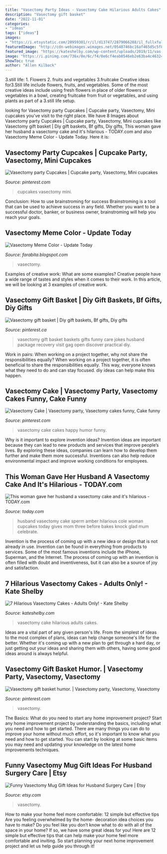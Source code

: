 ```yaml
---
title: "Vasectomy Party Ideas - Vasectomy Cake Hilarious Adults Cakes"
description: "Vasectomy gift basket"
date: "2022-11-01"
categories:
- "ideas"
tags: ["ideas"]
images:
- "https://i.etsystatic.com/20959301/r/il/d13747/2879066288/il_fullxfull.2879066288_pr7n.jpg"
featuredImage: "http://cdn-webimages.wimages.net/0548746bc16af465d5c5f8f43f29e8cd9e96c7-v5-wm.jpg?v=0"
featured_image: "https://kateshelby.com/wp-content/uploads/2019/11/vas-11.jpg"
image: "https://i.pinimg.com/736x/8e/6c/f4/8e6cf4eab0546eb2e63ba4c463241236.jpg"
ShowToc: true
author: "Allen Kilback"
---
```



3.still life: 1. Flowers 2. fruits and vegetables 3.fruitcake
Creative ideas for3.Still life include flowers, fruits, and vegetables. Some of the most creative ideas include using fresh flowers in place of older flowers or vegetables in a bowl, creating fruitcake from fruit or vegetables, and using plants as part of a 3.still life setup.

	

		
looking for Vasectomy party Cupcakes | Cupcake party, Vasectomy, Mini cupcakes you've visit to the right place. We have 8 Images about Vasectomy party Cupcakes | Cupcake party, Vasectomy, Mini cupcakes like Vasectomy gift basket | Diy gift baskets, Bf gifts, Diy gifts, This woman gave her husband a vasectomy cake and it&#039;s hilarious - TODAY.com and also Vasectomy Meme Color - Update Today. Here it is:
		
    
## Vasectomy Party Cupcakes | Cupcake Party, Vasectomy, Mini Cupcakes

<img loading=lazy src="https://i.pinimg.com/originals/ba/6b/dc/ba6bdcf948f4faeda323cf76b7b89bc2.jpg" onerror="this.onerror=null;this.src='https://tse4.mm.bing.net/th?id=OIP.7aSE1eTjt9tTBarTOrqZvgHaFj&amp;pid=15.1';" alt="Vasectomy party Cupcakes | Cupcake party, Vasectomy, Mini cupcakes">

_Source: pinterest.com_

>cupcakes vasectomy mini. 

	

Conclusion: How to use brainstroming for success
Brainstroming is a tool that can be used to achieve success in any field. Whether you want to be a successful doctor, banker, or business owner, brainstroming will help you reach your goals.

    
## Vasectomy Meme Color - Update Today

<img loading=lazy src="http://cdn-webimages.wimages.net/0548746bc16af465d5c5f8f43f29e8cd9e96c7-v5-wm.jpg?v=0" onerror="this.onerror=null;this.src='https://tse4.mm.bing.net/th?id=OIP.kO1DWPuu-Hn1IZEZ6E88ugHaKp&amp;pid=15.1';" alt="Vasectomy Meme Color - Update Today">

_Source: farabita.blogspot.com_

>vasectomy. 

	

Examples of creative work: What are some examples?
Creative people have a wide range of tastes and styles when it comes to their work. In this article, we will be looking at 3 examples of creative work.

    
## Vasectomy Gift Basket | Diy Gift Baskets, Bf Gifts, Diy Gifts

<img loading=lazy src="https://i.pinimg.com/originals/9a/d9/62/9ad9623c429da2ca51857b099891715c.jpg" onerror="this.onerror=null;this.src='https://tse2.mm.bing.net/th?id=OIP.jgZ_OvCBcb3GGEitmfSZ_QHaHa&amp;pid=15.1';" alt="Vasectomy gift basket | Diy gift baskets, Bf gifts, Diy gifts">

_Source: pinterest.ca_

>vasectomy gift basket baskets gifts funny care jokes husband package recovery visit gag open discover practical diy. 

	

Work in pairs: When working on a project together, why not share the responsibilities equally?
When working on a project together, it is often beneficial to share the responsibilities equally. This way, everyone knows what they need to do and can stay focused. diy ideas can help make this happen.

    
## Vasectomy Cake | Vasectomy Party, Vasectomy Cakes Funny, Cake Funny

<img loading=lazy src="https://i.pinimg.com/originals/40/e3/86/40e3866416859330030a906d875b9442.jpg" onerror="this.onerror=null;this.src='https://tse1.mm.bing.net/th?id=OIP.l7Se-gMPkWdhJmIkWgPOFAHaJ4&amp;pid=15.1';" alt="Vasectomy Cake | Vasectomy party, Vasectomy cakes funny, Cake funny">

_Source: pinterest.com_

>vasectomy cake cakes happy humor funny. 

	

Why is it important to explore invention ideas?
Invention ideas are important because they can lead to new products and services that improve people’s lives. By exploring these ideas, companies can learn how to develop them further and make them more successful. Inventions can also help reduce environmental impact and improve working conditions for employees.

    
## This Woman Gave Her Husband A Vasectomy Cake And It&#039;s Hilarious - TODAY.com

<img loading=lazy src="https://media1.s-nbcnews.com/j/newscms/2017_37/1282461/vasectomy-cake-today-170914-inline3_d6bfd6fed4ae8b042e40c1a1a50220e1.today-inline-large.jpg" onerror="this.onerror=null;this.src='https://tse3.mm.bing.net/th?id=OIP.2lGiTlFgFxbK2Ywta66X3gAAAA&amp;pid=15.1';" alt="This woman gave her husband a vasectomy cake and it&#039;s hilarious - TODAY.com">

_Source: today.com_

>husband vasectomy cake sperm amber hilarious cole woman cupcakes today gives mom three before bakes knock glad mum celebrate. 

	

Invention is the process of coming up with a new idea or design that is not already in use. Invention can be found in everything from products to services. Some of the most famous inventions include the iPhone, Superman, and the Internet. The process of coming up with an invention is often filled with doubt and inventiveness, but it can also be a source of joy and satisfaction.

    
## 7 Hilarious Vasectomy Cakes - Adults Only! - Kate Shelby

<img loading=lazy src="https://kateshelby.com/wp-content/uploads/2019/11/vas-11.jpg" onerror="this.onerror=null;this.src='https://tse2.mm.bing.net/th?id=OIP.qk2Io4UdYuxgOeQ95F7BxAHaJQ&amp;pid=15.1';" alt="7 Hilarious Vasectomy Cakes - Adults Only! - Kate Shelby">

_Source: kateshelby.com_

>vasectomy cake hilarious adults cakes. 

	

Ideas are a vital part of any given person's life. From the simplest of ideas to the most complex of plans, ideas can help change someone's life for the better. Whether it's coming up with a new plan to get through a hard day, or just getting out your ideas and sharing them with others, having some good ideas around is always helpful.

    
## Vasectomy Gift Basket Humor. | Vasectomy Party, Vasectomy, Vasectomy

<img loading=lazy src="https://i.pinimg.com/736x/8e/6c/f4/8e6cf4eab0546eb2e63ba4c463241236.jpg" onerror="this.onerror=null;this.src='https://tse2.mm.bing.net/th?id=OIP.ETVsIEL_iEuAgvZ2G8bdKwHaJ3&amp;pid=15.1';" alt="Vasectomy gift basket humor. | Vasectomy party, Vasectomy, Vasectomy">

_Source: pinterest.com_

>vasectomy. 

	

The Basics: What do you need to start any home improvement project?
Start any home improvement project by understanding the basics, including what you need and how to get started. There are many things you can do to improve your home without much effort, so it's important to know what you need and how to get started. You can start by looking at some basic items you may need and updating your knowledge on the latest home improvements techniques.

    
## Funny Vasectomy Mug Gift Ideas For Husband Surgery Care | Etsy

<img loading=lazy src="https://i.etsystatic.com/20959301/r/il/d13747/2879066288/il_fullxfull.2879066288_pr7n.jpg" onerror="this.onerror=null;this.src='https://tse2.mm.bing.net/th?id=OIP.W7dQ40iyeCe1_jrEpsy4mgHaLH&amp;pid=15.1';" alt="Funny Vasectomy Mug Gift Ideas for Husband Surgery Care | Etsy">

_Source: etsy.com_

>vasectomy. 

	

How to make your home feel more comfortable: 12 simple but effective tips
Are you feeling overwhelmed by the home- decoration idea choices you have to make? Do you feel like you don’t know what to do with all of the space in your home? If so, we have some great ideas for you! Here are 12 simple but effective tips that can help make your home feel more comfortable and inviting. So start planning your next home improvement project and let us help guide you through it!

